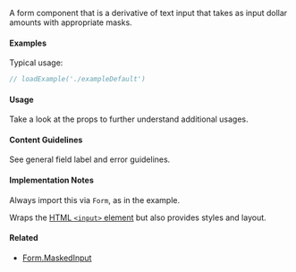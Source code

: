 A form component that is a derivative of text input that takes as input dollar amounts with appropriate masks.

#### Examples

Typical usage:

```jsx
// loadExample('./exampleDefault')
```

#### Usage

Take a look at the props to further understand additional usages.

#### Content Guidelines

See general field label and error guidelines.

#### Implementation Notes

Always import this via `Form`, as in the example.

Wraps the [HTML `<input>` element](https://developer.mozilla.org/en-US/docs/Web/HTML/Element/input) but also provides styles and layout.

#### Related

- [Form.MaskedInput](#!/Form.MaskedInput)
